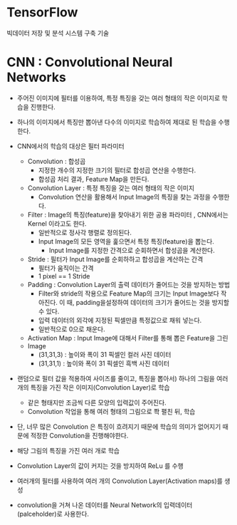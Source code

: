 # TensorFlow
빅데이터 저장 및 분석 시스템 구축 기술 

# CNN : Convolutional Neural Networks

- 주어진 이미지에 필터를 이용하여, 특정 특징을 갖는 여러 형태의 작은 이미지로 학습을 진행한다.
- 하나의 이미지에서 특징만 뽑아낸 다수의 이미지로 학습하여 제대로 된 학습을 수행한다.



- CNN에서의 학습의 대상은 필터 파라미터 
  - Convolution : 합성곱
    - 지정한 개수의 지정한 크기의 필터로 합성곱 연산을 수행한다.
    - 합성곱 처리 결과, Feature Map을 만든다.
  - Convolution Layer : 특정 특징을 갖는 여러 형태의 작은 이미지
    - Convolution 연산을 활용해서 Input Image의 특징을 찾는 과정을 수행한다.
  - Filter : Image의 특징(feature)을 찾아내기 위한 공용 파라미터 , CNN에서는 Kernel 이라고도 한다. 
    - 일반적으로 정사각 행렬로 정의된다.
    - Input Image의 모든 영역을 훑으면서 특정 특징(feature)을 뽑는다.
      - Input Image를 지정한 간격으로 순회하면서 합성곱을 계산한다.
  - Stride : 필터가 Input Image를 순회하하고 합성곱을 계산하는 간격
    - 필터가 움직이는 간격
    - 1 pixel == 1 Stride 
  - Padding : Convolution Layer의 출력 데이터가 줄어드는 것을 방지하는 방법
    - Filter와 stride의 작용으로 Feature Map의 크기는 Input Image보다 작아진다. 이 때, padding을설정하여 데이터의 크기가 줄어드는 것을 방지할 수 있다. 
    - 입력 데이터의 외각에 지정된 픽셀만큼 특정값으로 채워 넣는다. 
    - 일반적으로 0으로 채운다.
  - Activation Map : Input Image에 대해서 Filter를 통해 뽑은 Feature을 그린 
  - Image 
    - (31,31,3) : 높이와 폭이 31 픽셀인 컬러 사진 데이터
    - (31,31,1) : 높이와 폭이 31 픽셀인 흑백 사진 데이터
- 랜덤으로 필터 값을 적용하여 사이즈를 줄이고, 특징을 뽑아서) 하나의 그림을 여러개의 특징을 가진 작은 이미지(Convolution Layer)로 학습 
  - 같은 형태지만 조금씩 다른 모양의 입력값이 주어진다.
  - Convolution 작업을 통해 여러 형태의 그림으로 쫙 펼친 뒤, 학습
- 단, 너무 많은 Convolution 은 특징이 흐려지기 때문에 학습의 의미가 없어지기 때문에 적정한 Convolution을 진행해야한다. 
- 해당 그림의 특징을 가진 여러 개로 학습
- Convolution Layer의 값이 커지는 것을 방지하여 ReLu 를 수행
- 여러개의 필터를 사용하여 여러 개의 Convolution Layer(Activation maps)를 생성 
- convolution을 거쳐 나온 데이터를 Neural Network의 입력데이터(palceholder)로 사용한다.
